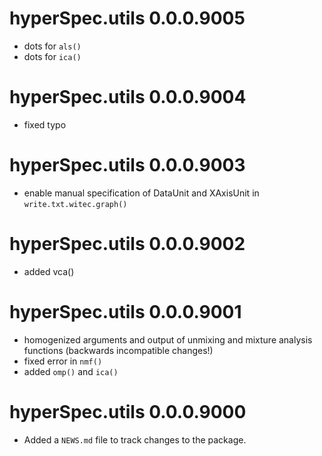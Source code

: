 # hyperSpec.utils 0.0.0.9005

* dots for `als()`
* dots for `ica()`

# hyperSpec.utils 0.0.0.9004

* fixed typo

# hyperSpec.utils 0.0.0.9003

* enable manual specification of DataUnit and XAxisUnit in `write.txt.witec.graph()`

# hyperSpec.utils 0.0.0.9002

* added vca()

# hyperSpec.utils 0.0.0.9001

* homogenized arguments and output of unmixing and mixture analysis functions (backwards incompatible changes!)
* fixed error in `nmf()`
* added `omp()` and `ica()`

# hyperSpec.utils 0.0.0.9000

* Added a `NEWS.md` file to track changes to the package.
